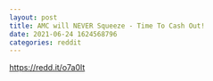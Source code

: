 ```yaml
--- 
layout: post 
title: AMC will NEVER Squeeze - Time To Cash Out! 
date: 2021-06-24 1624568796 
categories: reddit 
--- 
```

https://redd.it/o7a0lt